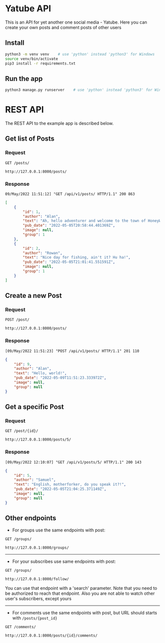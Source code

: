 # Yatube API

This is an API for yet another one social media - Yatube. 
Here you can create your own posts and comment posts of other users

## Install

```bash
python3 -m venv venv    # use 'python' instead 'python3' for Windows
source venv/bin/activate
pip3 install -r requirements.txt
```

## Run the app

```bash
python3 manage.py runserver    # use 'python' instead 'python3' for Windows
```

# REST API

The REST API to the example app is described below.

## Get list of Posts

### Request

`GET /posts/`

    http://127.0.0.1:8000/posts/

### Response

    09/May/2022 11:51:12] "GET /api/v1/posts/ HTTP/1.1" 200 863

```json
[
    {
        "id": 1,
        "author": "Alan",
        "text": "Ah, hello adventurer and welcome to the town of HoneyWood!",
        "pub_date": "2022-05-05T20:58:44.401369Z",
        "image": null,
        "group": 1
    },
    {
        "id": 2,
        "author": "Rowan",
        "text": "Nice day for fishing, ain't it? Hu ha!",
        "pub_date": "2022-05-05T21:01:41.551591Z",
        "image": null,
        "group": 1
    }
]
```

## Create a new Post

### Request

`POST /post/`

    http://127.0.0.1:8000/posts/

### Response

    [09/May/2022 11:51:23] "POST /api/v1/posts/ HTTP/1.1" 201 110

``` json
{
    "id": 9,
    "author": "Alan",
    "text": "Hello, world!",
    "pub_date": "2022-05-09T11:51:23.333972Z",
    "image": null,
    "group": null
}
```

## Get a specific Post

### Request

`GET /post/{id}/`

    http://127.0.0.1:8000/posts/5/

### Response

    [09/May/2022 12:10:07] "GET /api/v1/posts/5/ HTTP/1.1" 200 143

``` json
{
    "id": 5,
    "author": "Samuel",
    "text": "English, motherforker, do you speak it?!",
    "pub_date": "2022-05-05T21:04:25.371149Z",
    "image": null,
    "group": null
}
```

## Other endpoints

- For groups use the same endpoints with post:
    
`GET /groups/`

    http://127.0.0.1:8000/groups/

---

- For your subscribes use same endpoints with post:
    
`GET /groups/`

    http://127.0.0.1:8000/follow/
    
You can use that endpoint with a 'search' parameter.
Note that you need to be authorized to reach that endpoint. Also you are not able to watch other user's subscribers, except yours

---

- For comments use the same endpoints with post, but URL should starts with ```/posts/{post_id}```

`GET /comments/`

    http://127.0.0.1:8000/posts/{id}/comments/
